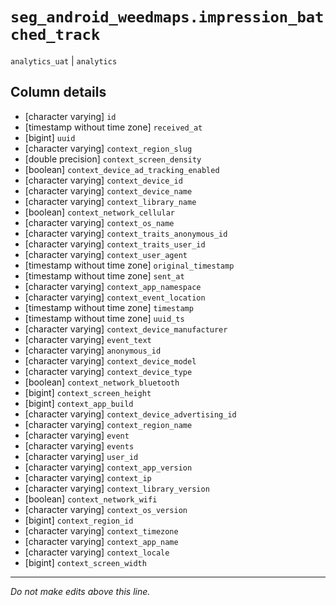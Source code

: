 # `seg_android_weedmaps.impression_batched_track`
`analytics_uat` | `analytics`

## Column details
* [character varying] `id`
* [timestamp without time zone] `received_at`
* [bigint]    `uuid`
* [character varying] `context_region_slug`
* [double precision] `context_screen_density`
* [boolean]   `context_device_ad_tracking_enabled`
* [character varying] `context_device_id`
* [character varying] `context_device_name`
* [character varying] `context_library_name`
* [boolean]   `context_network_cellular`
* [character varying] `context_os_name`
* [character varying] `context_traits_anonymous_id`
* [character varying] `context_traits_user_id`
* [character varying] `context_user_agent`
* [timestamp without time zone] `original_timestamp`
* [timestamp without time zone] `sent_at`
* [character varying] `context_app_namespace`
* [character varying] `context_event_location`
* [timestamp without time zone] `timestamp`
* [timestamp without time zone] `uuid_ts`
* [character varying] `context_device_manufacturer`
* [character varying] `event_text`
* [character varying] `anonymous_id`
* [character varying] `context_device_model`
* [character varying] `context_device_type`
* [boolean]   `context_network_bluetooth`
* [bigint]    `context_screen_height`
* [bigint]    `context_app_build`
* [character varying] `context_device_advertising_id`
* [character varying] `context_region_name`
* [character varying] `event`
* [character varying] `events`
* [character varying] `user_id`
* [character varying] `context_app_version`
* [character varying] `context_ip`
* [character varying] `context_library_version`
* [boolean]   `context_network_wifi`
* [character varying] `context_os_version`
* [bigint]    `context_region_id`
* [character varying] `context_timezone`
* [character varying] `context_app_name`
* [character varying] `context_locale`
* [bigint]    `context_screen_width`

-------------------------------------------------------------------------------
*Do not make edits above this line.*
